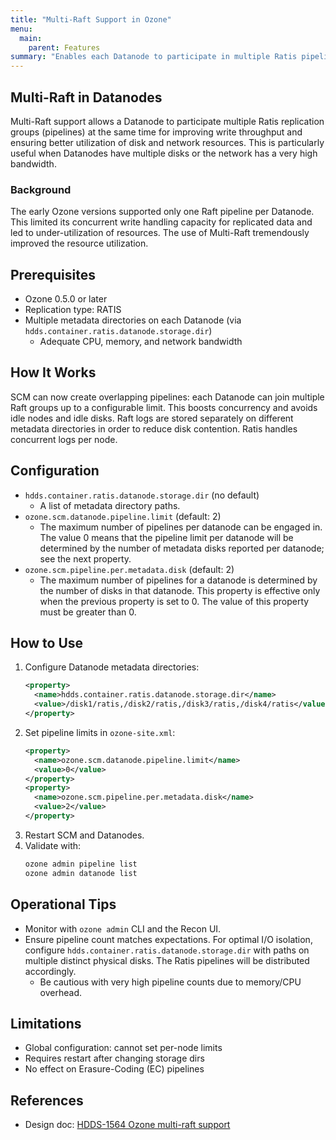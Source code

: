 ```yaml
---
title: "Multi-Raft Support in Ozone"
menu:
  main:
    parent: Features
summary: "Enables each Datanode to participate in multiple Ratis pipelines concurrently to improve resource utilization and write throughput."
---
```

<!---
  Licensed to the Apache Software Foundation (ASF) under one or more
  contributor license agreements.  See the NOTICE file distributed with
  this work for additional information regarding copyright ownership.
  The ASF licenses this file to You under the Apache License, Version 2.0
  (the "License"); you may not use this file except in compliance with
  the License.  You may obtain a copy of the License at

      http://www.apache.org/licenses/LICENSE-2.0

  Unless required by applicable law or agreed to in writing, software
  distributed under the License is distributed on an "AS IS" BASIS,
  WITHOUT WARRANTIES OR CONDITIONS OF ANY KIND, either express or implied.
  See the License for the specific language governing permissions and
  limitations under the License.
-->

## Multi-Raft in Datanodes

Multi-Raft support allows a Datanode to participate
multiple Ratis replication groups (pipelines) at the same time
for improving write throughput and ensuring better utilization
of disk and network resources.
This is particularly useful when Datanodes have multiple disks
or the network has a very high bandwidth.

### Background

The early Ozone versions supported only one Raft pipeline per Datanode.
This limited its concurrent write handling capacity for replicated data
and led to under-utilization of resources.
The use of Multi-Raft tremendously improved the resource utilization.

## Prerequisites
- Ozone 0.5.0 or later
- Replication type: RATIS
- Multiple metadata directories on each Datanode
  (via `hdds.container.ratis.datanode.storage.dir`)
  - Adequate CPU, memory, and network bandwidth

## How It Works
SCM can now create overlapping pipelines:
each Datanode can join multiple Raft groups
up to a configurable limit.
This boosts concurrency and avoids idle nodes and idle disks.
Raft logs are stored separately on different metadata directories
in order to reduce disk contention.
Ratis handles concurrent logs per node.

## Configuration
- `hdds.container.ratis.datanode.storage.dir` (no default)
    - A list of metadata directory paths.
- `ozone.scm.datanode.pipeline.limit` (default: 2)
    - The maximum number of pipelines per datanode can be engaged in.
      The value 0 means that
      the pipeline limit per datanode will be determined
      by the number of metadata disks reported per datanode;
      see the next property.
- `ozone.scm.pipeline.per.metadata.disk` (default: 2)
    - The maximum number of pipelines for a datanode is determined
      by the number of disks in that datanode.
      This property is effective only when the previous property is set to 0.
      The value of this property must be greater than 0.

## How to Use
1. Configure Datanode metadata directories:
   ```xml
   <property>
     <name>hdds.container.ratis.datanode.storage.dir</name>
     <value>/disk1/ratis,/disk2/ratis,/disk3/ratis,/disk4/ratis</value>
   </property>
   ```
2. Set pipeline limits in `ozone-site.xml`:
   ```xml
   <property>
     <name>ozone.scm.datanode.pipeline.limit</name>
     <value>0</value>
   </property>
   <property>
     <name>ozone.scm.pipeline.per.metadata.disk</name>
     <value>2</value>
   </property>
   ```
3. Restart SCM and Datanodes.
4. Validate with:
   ```bash
   ozone admin pipeline list
   ozone admin datanode list
   ```


## Operational Tips
- Monitor with `ozone admin` CLI and the Recon UI.
- Ensure pipeline count matches expectations.
  For optimal I/O isolation,
  configure `hdds.container.ratis.datanode.storage.dir`
  with paths on multiple distinct physical disks.
  The Ratis pipelines will be distributed accordingly.
  - Be cautious with very high pipeline counts due to memory/CPU overhead.

## Limitations
- Global configuration: cannot set per-node limits
- Requires restart after changing storage dirs
- No effect on Erasure-Coding (EC) pipelines

## References
- Design doc: [HDDS-1564 Ozone multi-raft support](https://ozone.apache.org/docs/edge/design/multiraft.html)
